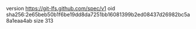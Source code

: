 version https://git-lfs.github.com/spec/v1
oid sha256:2e65beb50b1f6be19dd8da7251bb16081399b2ed08437d26982bc5a8a1eaa4ab
size 313
